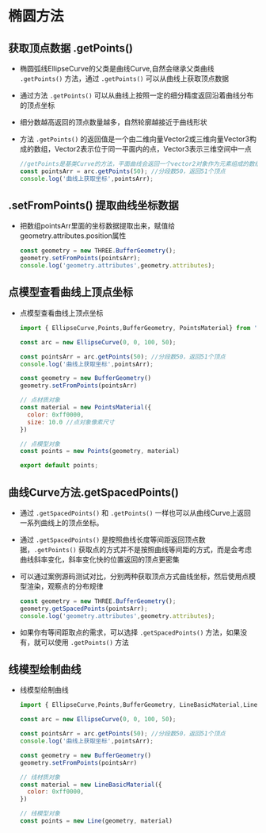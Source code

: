 # 椭圆方法

## 获取顶点数据 .getPoints()

+ 椭圆弧线EllipseCurve的父类是曲线Curve,自然会继承父类曲线 `.getPoints()` 方法，通过 `.getPoints()` 可以从曲线上获取顶点数据

+ 通过方法 `.getPoints()` 可以从曲线上按照一定的细分精度返回沿着曲线分布的顶点坐标
+ 细分数越高返回的顶点数量越多，自然轮廓越接近于曲线形状
+ 方法 `.getPoints()` 的返回值是一个由二维向量Vector2或三维向量Vector3构成的数组，Vector2表示位于同一平面内的点，Vector3表示三维空间中一点

  ```js
  //getPoints是基类Curve的方法，平面曲线会返回一个vector2对象作为元素组成的数组
  const pointsArr = arc.getPoints(50); //分段数50，返回51个顶点
  console.log('曲线上获取坐标',pointsArr);
  ```

## .setFromPoints() 提取曲线坐标数据

+ 把数组pointsArr里面的坐标数据提取出来，赋值给geometry.attributes.position属性

  ```js
  const geometry = new THREE.BufferGeometry();
  geometry.setFromPoints(pointsArr);
  console.log('geometry.attributes',geometry.attributes);
  ```

## 点模型查看曲线上顶点坐标

+ 点模型查看曲线上顶点坐标

  ```js
  import { EllipseCurve,Points,BufferGeometry, PointsMaterial} from 'three';

  const arc = new EllipseCurve(0, 0, 100, 50);

  const pointsArr = arc.getPoints(50); //分段数50，返回51个顶点
  console.log('曲线上获取坐标',pointsArr);

  const geometry = new BufferGeometry()
  geometry.setFromPoints(pointsArr)

  // 点材质对象
  const material = new PointsMaterial({
    color: 0xff0000,
    size: 10.0 //点对象像素尺寸
  })

  // 点模型对象
  const points = new Points(geometry, material)

  export default points;
  ```

## 曲线Curve方法.getSpacedPoints()

+ 通过 `.getSpacedPoints()` 和 `.getPoints()` 一样也可以从曲线Curve上返回一系列曲线上的顶点坐标。

+ 通过 `.getSpacedPoints()` 是按照曲线长度等间距返回顶点数据，`.getPoints()` 获取点的方式并不是按照曲线等间距的方式，而是会考虑曲线斜率变化，斜率变化快的位置返回的顶点更密集

+ 可以通过案例源码测试对比，分别两种获取顶点方式曲线坐标，然后使用点模型渲染，观察点的分布规律

  ```js
  const geometry = new THREE.BufferGeometry();
  geometry.getSpacedPoints(pointsArr);
  console.log('geometry.attributes',geometry.attributes);
  ```

+ 如果你有等间距取点的需求，可以选择 `.getSpacedPoints()` 方法，如果没有，就可以使用 `.getPoints()` 方法

## 线模型绘制曲线

+ 线模型绘制曲线

  ```js
  import { EllipseCurve,Points,BufferGeometry, LineBasicMaterial,Line} from 'three';

  const arc = new EllipseCurve(0, 0, 100, 50);

  const pointsArr = arc.getPoints(50); //分段数50，返回51个顶点
  console.log('曲线上获取坐标',pointsArr);

  const geometry = new BufferGeometry()
  geometry.setFromPoints(pointsArr)

  // 线材质对象
  const material = new LineBasicMaterial({
    color: 0xff0000,
  })

  // 线模型对象
  const points = new Line(geometry, material)
  ```
